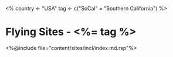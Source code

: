 <%
country <- "USA"
tag <- c("SoCal" = "Southern California")
%>
# Flying Sites - <%= tag %>

<%@include file="content/sites/incl/index.md.rsp"%>

